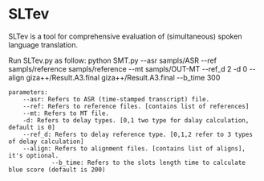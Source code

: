 # SLTev
SLTev is a tool for comprehensive evaluation of (simultaneous) spoken language translation.

Run SLTev.py as follow:
	python SMT.py --asr sampls/ASR --ref sampls/reference sampls/reference  --mt sampls/OUT-MT --ref_d 2 -d 0 --align giza++/Result.A3.final giza++/Result.A3.final --b_time 300

	
	parameters:
		--asr: Refers to ASR (time-stamped transcript) file. 
		--ref: Refers to reference files. [contains list of references]
		--mt: Refers to MT file.
		-d: Refers to delay types. [0,1 two type for dalay calculation, default is 0]
		--ref_d: Refers to delay reference type. [0,1,2 refer to 3 types of delay calculation]
		--align: Refers to alignment files. [contains list of aligns], it's optional. 
                --b_time: Refers to the slots length time to calculate blue score (default is 200)
